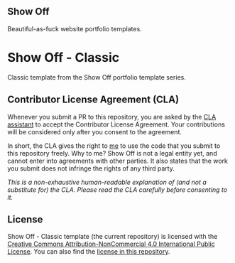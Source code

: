 ## Show Off

Beautiful-as-fuck website portfolio templates.

# Show Off - Classic

Classic template from the Show Off portfolio template series.

## Contributor License Agreement (CLA)

Whenever you submit a PR to this repository, you are asked by the [CLA assistant](https://github.com/cla-assistant/cla-assistant) to accept the Contributor License Agreement. Your contributions will be considered only after you consent to the agreement.

In short, the CLA gives the right to [me](https://github.com/sidvenu) to use the code that you submit to this repository freely. Why to me? Show Off is not a legal entity yet, and cannot enter into agreements with other parties. It also states that the work you submit does not infringe the rights of any third party.

*This is a non-exhaustive human-readable explanation of (and not a substitute for) the CLA. Please read the CLA carefully before consenting to it.*

## License

Show Off - Classic template (the current repository) is licensed with the [Creative Commons Attribution-NonCommercial 4.0 International Public License](https://creativecommons.org/licenses/by-nc/4.0/legalcode). You can also find the [license in this repository](https://github.com/sidvenu/show-off/blob/master/LICENSE.md).
